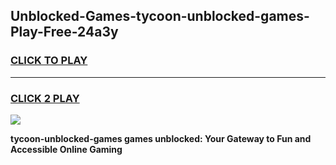 
## Unblocked-Games-tycoon-unblocked-games-Play-Free-24a3y
<h3>
<a href="https://premium76.site?title=tycoon-unblocked-games&ref=10A">CLICK TO PLAY</a></h3>
<hr>

<h3>
<a href="https://premium76.site?title=tycoon-unblocked-games&ref=10A">CLICK 2 PLAY</a>
  
</h3>

<a href="https://premium76.site?title=tycoon-unblocked-games&ref=10A"><img src="https://clearcache.store/games.png"></a>


**tycoon-unblocked-games games unblocked: Your Gateway to Fun and Accessible Online Gaming**

